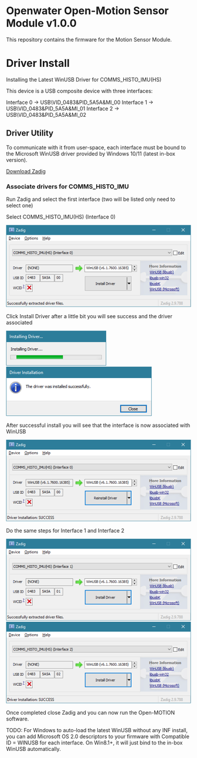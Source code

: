 # Openwater Open-Motion Sensor Module v1.0.0
This repository contains the firmware for the Motion Sensor Module.

# Driver Install
Installing the Latest WinUSB Driver for COMMS_HISTO_IMU(HS)

This device is a USB composite device with three interfaces:

Interface 0 → USB\VID_0483&PID_5A5A&MI_00
Interface 1 → USB\VID_0483&PID_5A5A&MI_01
Interface 2 → USB\VID_0483&PID_5A5A&MI_02

## Driver Utility
To communicate with it from user-space, each interface must be bound to the Microsoft WinUSB driver provided by Windows 10/11 (latest in-box version).

[Download Zadig](https://zadig.akeo.ie/)

### Associate drivers for COMMS_HISTO_IMU

Run Zadig and select the first interface (two will be listed only need to select one)

Select COMMS_HISTO_IMU(HS) (Interface 0)

![Select Interface 0 in Zadig](docs/if-0-select.png)

Click Install Driver after a little bit you will see success and the driver associated

![Installing](docs\installing.png)
![success](docs\success.png)

After successful install you will see that the interface is now associated with WinUSB

![Select Interface 0 success](docs/if-0-success.png)

Do the same steps for Interface 1 and Interface 2

![Select Interface 1 in Zadig](docs/if-1-select.png)
![Select Interface 2 in Zadig](docs/if-2-select.png)

Once completed close Zadig and you can now run the Open-MOTION software.

TODO:
For Windows to auto-load the latest WinUSB without any INF install, you can add Microsoft OS 2.0 descriptors to your firmware with Compatible ID = WINUSB for each interface. On Win8.1+, it will just bind to the in-box WinUSB automatically.